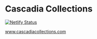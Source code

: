 # Cascadia Collections

[![Netlify Status](https://api.netlify.com/api/v1/badges/0d8bc647-fbba-417d-913b-344b387a0c99/deploy-status)](https://app.netlify.com/sites/cascadiacollections/deploys)

www.cascadiacollections.com
